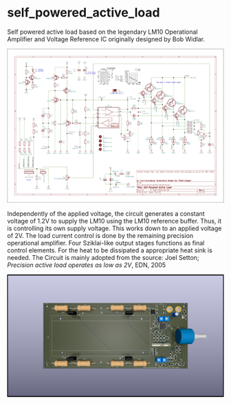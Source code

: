 # self_powered_active_load

Self powered active load based on the legendary LM10 Operational Amplifier and Voltage Reference IC originally designed by Bob Widlar.

![Schematics](self_powered_active_load_schematics.png)

Independently of the applied voltage, the circuit generates a constant voltage of 1.2V to supply the LM10 using the LM10 reference buffer. Thus, it is controlling its own supply voltage. This works down to an applied voltage of 2V. The load current control is done by the remaining precision operational amplifier. Four Sziklai-like output stages functions as final control elements. For the heat to be dissipated a appropriate heat sink is needed. The Circuit is mainly adopted from the source: Joel Setton; _Precision active load operates as low as 2V_, EDN, 2005

![Schematics](self_powered_active_load.png)

